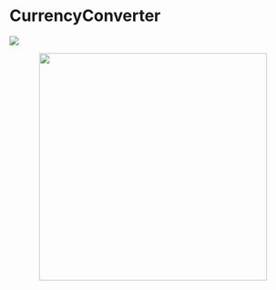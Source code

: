 # CurrencyConverter

![](3scr.png)

<div align="center">
    <img src="/Screenshots/3scr.png" width="400px"</img> 
</div>

